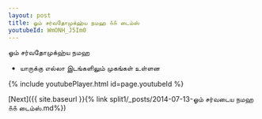 ```yaml
---
layout: post
title: ஓம் சர்வதோமுக்ஹ்ய நமஹ ௧௧ டைம்ஸ்
youtubeId: WmONH_J5Im0
---
```

 
 
 ஓம் சர்வதோமுக்ஹ்ய நமஹ  
 
 -  யாருக்கு எல்லா இடங்களிலும் முகங்கள் உள்ளன 
 
  
 
  
 
 
 
 
 
 


{% include youtubePlayer.html id=page.youtubeId %}
 
[Next]({{ site.baseurl }}{% link  split1/_posts/2014-07-13-ஓம் சர்வடைய நமஹ ௧௧ டைம்ஸ்.md%})
 
